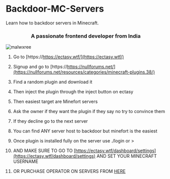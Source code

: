 # Backdoor-MC-Servers
Learn how to backdoor servers in Minecraft.
<h3 align="center">A passionate frontend developer from India</h3>

<p align="left"> <img src="https://komarev.com/ghpvc/?username=malwxree&label=Profile%20views&color=0e75b6&style=flat" alt="malwxree" /> </p>

1. Go to [https://https://ectasy.wtf/](https://ectasy.wtf/)
2. Signup and go to [https://https://nullforums.net/](https://nullforums.net/resources/categories/minecraft-plugins.38/)
3. Find a random plugin and download it
4. Then inject the plugin through the inject button on ectasy
5. Then easiest target are Minefort servers
6. Ask the owner if they want the plugin if they say no try to convince them
7. If they decline go to the next server
8. You can find ANY server host to backdoor but minefort is the easiest
9. Once plugin is installed fully on the server use ./login or >
10. AND MAKE SURE TO GO TO [https://ectasy.wtf/dashboard/settings](https://ectasy.wtf/dashboard/settings) AND SET YOUR MINECRAFT USERNAME

11. OR PURCHASE OPERATOR ON SERVERS FROM [HERE](https://backdoor.sell.app/product/purchase-op?store=backdoor&quantity=1)
</p>

